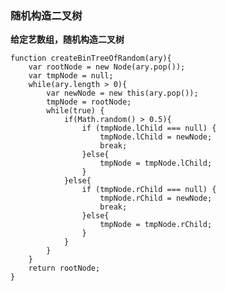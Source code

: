 ### **随机构造二叉树**
**给定艺数组，随机构造二叉树**

	function createBinTreeOfRandom(ary){
		var rootNode = new Node(ary.pop());
		var tmpNode = null;
		while(ary.length > 0){
			var newNode = new this(ary.pop());
			tmpNode = rootNode;
			while(true) {
				if(Math.random() > 0.5){
					if (tmpNode.lChild === null) {
						tmpNode.lChild = newNode;
						break;
					}else{
						tmpNode = tmpNode.lChild;
					}
				}else{
					if (tmpNode.rChild === null) {
						tmpNode.rChild = newNode;
						break;
					}else{
						tmpNode = tmpNode.rChild;
					}
				}
			}
		}
		return rootNode;
	}
